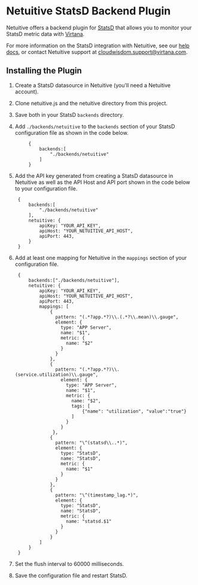 Netuitive StatsD Backend Plugin
==========================

Netuitive offers a backend plugin for [StatsD](https://github.com/etsy/statsd) that allows you to monitor your StatsD metric data with [Virtana](https://www.virtana.com/products/cloudwisdom/). 

For more information on the StatsD integration with Netuitive, see our [help docs](https://docs.virtana.com/en/etsy-statsd.html), or contact Netuitive support at [cloudwisdom.support@virtana.com](mailto:cloudwisdom.support@virtana.com).

Installing the Plugin
----------------------

1. Create a StatsD datasource in Netuitive (you'll need a Netuitive account).

1. Clone netuitive.js and the netuitive directory from this project.

1. Save both in your StatsD `backends` directory.

1. Add `./backends/netuitive` to the `backends` section of your StatsD configuration file as shown in the code below.

            {
                backends:[
                    "./backends/netuitive"
                ]
            }

1. Add the API key generated from creating a StatsD datasource in Netuitive as well as the API Host and API port shown in the code below to your configuration file.

        {
            backends:[
                "./backends/netuitive"
            ],
            netuitive: {
                apiKey: "YOUR_API_KEY",
                apiHost: "YOUR_NETUITIVE_API_HOST",
                apiPort: 443,
            }
        }

1. Add at least one mapping for Netuitive in the `mappings` section of your configuration file.

        {
            backends:["./backends/netuitive"],
            netuitive: {
                apiKey: "YOUR_API_KEY",
                apiHost: "YOUR_NETUITIVE_API_HOST",
                apiPort: 443,
                mappings: [
                    {
                      pattern: "(.*?app.*?)\\.(.*?\\.mean)\\.gauge",
                      element: {
                        type: "APP Server",
                        name: "$1",
                        metric: {
                          name: "$2"
                        }
                      }
                    },
                    {
                      pattern: "(.*?app.*?)\\.(service.utilization)\\.gauge",
                        element: {
                          type: "APP Server",
                          name: "$1",
                          metric: {
                            name: "$2",
                            tags: [
                                {"name": "utilization", "value":"true"}
                            ]
                          }
                        }
                     },
                    {
                      pattern: "\^(statsd\\..*)",
                      element: {
                        type: "StatsD",
                        name: "StatsD",
                        metric: {
                          name: "$1"
                        }
                      }
                    },
                    {
                      pattern: "\^(timestamp_lag.*)",
                      element: {
                        type: "StatsD",
                        name: "StatsD",
                        metric: {
                          name: "statsd.$1"
                        }
                      }
                    }
                ]
            }
        }

1. Set the flush interval to 60000 milliseconds.

1. Save the configuration file and restart StatsD.
